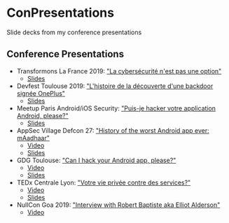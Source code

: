 # ConPresentations
Slide decks from my conference presentations

## Conference Presentations
* Transformons La France 2019: ["La cybersécurité n'est pas une option"](https://toulouse.latribune.fr/evenements/2019-10-28/comment-toulouse-et-l-occitanie-transforment-la-france-831804.html)
    + [Slides](TransformonsLaFrance2019.CyberSecurityOption.pdf)
* Devfest Toulouse 2019: ["L'histoire de la découverte d'une backdoor signée OnePlus"](https://2019.devfesttoulouse.fr/sessions/l_histoire_de_la_decouverte_d_une_backdoor_signe_oneplus/)
    + [Slides](DevfestToulouse2019.BackdoorOnePlus.pdf)
* Meetup Paris Android/iOS Security: ["Puis-je hacker votre application Android, please?"](https://www.meetup.com/Groupe-Meetup-Paris-Android-Security/events/262999251/)
    + [Slides](MeetupParisAndroidiOSSecurity.HackAndroidApp.pdf)
* AppSec Village Defcon 27: ["History of the worst Android app ever: mAadhaar"](https://www.appsecvillage.com/agenda#h.p_GjUawKbJy5uT)
    + [Video](https://youtu.be/1dnyV2Gd48A)
    + [Slides](AppSecVillageDefcon27.mAadhaar.pdf)
* GDG Toulouse: ["Can I hack your Android app, please?"](https://www.meetup.com/GDG-Toulouse/events/259502126/)
    + [Video](https://youtu.be/JyVzp7vQLcc)
    + [Slides](GDGToulouses03e07.HackAndroidApp.pdf)
* TEDx Centrale Lyon: ["Votre vie privée contre des services?"](https://www.ted.com/tedx/events/32912)
    + [Video](https://youtu.be/KmVdjGeqWD0)
    + [Slides](TEDxCentraleLyon2019.ViePriveeServices.pdf)
* NullCon Goa 2019: ["Interview with Robert Baptiste aka Elliot Alderson"](https://twitter.com/nullcon/status/1101452358607872000)
    + [Video](https://youtu.be/8qB1PMH0rD8)
